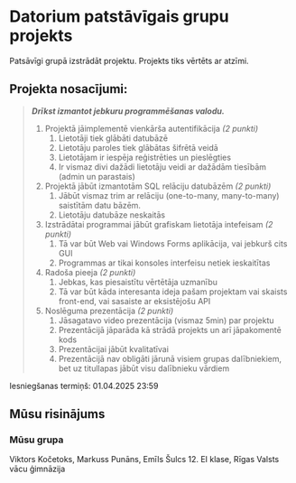 # Datorium patstāvīgais grupu projekts
Patsāvīgi grupā izstrādāt projektu. Projekts tiks vērtēts ar atzīmi.

## Projekta nosacījumi:
> ***Drīkst izmantot jebkuru programmēšanas valodu.***
> 1. Projektā jāimplementē vienkārša autentifikācija *(2 punkti)*
>     1. Lietotāji tiek glābāti datubāzē
>     2. Lietotāju paroles tiek glābātas šifrētā veidā
>     3. Lietotājam ir iespēja reģistrēties un pieslēgties
>     4. Ir vismaz divi dažādi lietotāju veidi ar dažādām tiesībām (admin un parastais)
> 2. Projektā jābūt izmantotām SQL relāciju datubāzēm *(2 punkti)*
>     1. Jābūt vismaz trim ar relāciju (one-to-many, many-to-many) saistītām datu bāzēm.
>     2. Lietotāju datubāze neskaitās
> 3. Izstrādātai programmai jābūt grafiskam lietotāja intefeisam *(2 punkti)*
>     1. Tā var būt Web vai Windows Forms aplikācija, vai jebkurš cits GUI
>     2. Programmas ar tikai konsoles interfeisu netiek ieskaitītas
> 4. Radoša pieeja *(2 punkti)*
>     1. Jebkas, kas piesaistītu vērtētāja uzmanību
>     2. Tā var būt kāda interesanta ideja pašam projektam vai skaists front-end, vai sasaiste ar eksistējošu API
> 5. Noslēguma prezentācija *(2 punkti)*
>     1. Jāsagatavo video prezentācija (vismaz 5min) par projektu
>     2. Prezentācijā jāparāda kā strādā projekts un arī jāpakomentē kods
>     3. Prezentācijai jābūt kvalitatīvai
>     4. Prezentācijā nav obligāti jārunā visiem grupas dalībniekiem, bet uz titullapas jābūt visu dalībnieku vārdiem

Iesniegšanas termiņš: 01.04.2025 23:59

## Mūsu risinājums

### Mūsu grupa
Viktors Kočetoks, Markuss Punāns, Emīls Šulcs
12. EI klase, Rīgas Valsts vācu ģimnāzija
